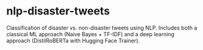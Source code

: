 # nlp-disaster-tweets
Classification of disaster vs. non-disaster tweets using NLP. Includes both a classical ML approach (Naive Bayes + TF-IDF) and a deep learning approach (DistilRoBERTa with Hugging Face Trainer).
